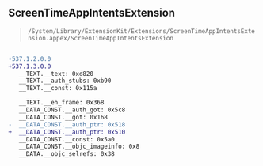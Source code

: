 ## ScreenTimeAppIntentsExtension

> `/System/Library/ExtensionKit/Extensions/ScreenTimeAppIntentsExtension.appex/ScreenTimeAppIntentsExtension`

```diff

-537.1.2.0.0
+537.1.3.0.0
   __TEXT.__text: 0xd820
   __TEXT.__auth_stubs: 0xb90
   __TEXT.__const: 0x115a

   __TEXT.__eh_frame: 0x368
   __DATA_CONST.__auth_got: 0x5c8
   __DATA_CONST.__got: 0x168
-  __DATA_CONST.__auth_ptr: 0x518
+  __DATA_CONST.__auth_ptr: 0x510
   __DATA_CONST.__const: 0x5a0
   __DATA_CONST.__objc_imageinfo: 0x8
   __DATA.__objc_selrefs: 0x38

```
